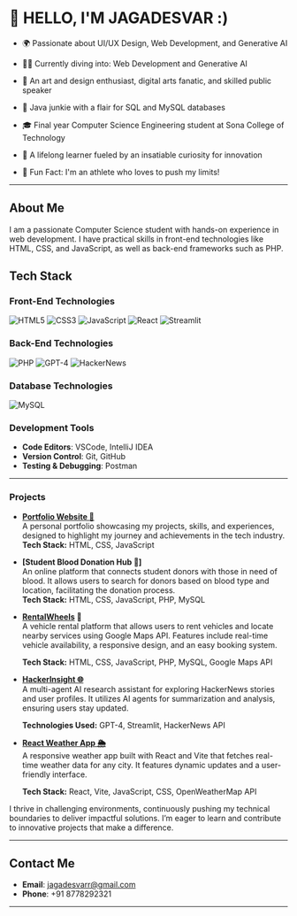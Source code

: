 # 👋 HELLO, I'M JAGADESVAR :)

- 🌍 Passionate about UI/UX Design, Web Development, and Generative AI

- 👨‍💻 Currently diving into: Web Development and Generative AI

- 🎤 An art and design enthusiast, digital arts fanatic, and skilled public speaker

- 🔧 Java junkie with a flair for SQL and MySQL databases

- 🎓 Final year Computer Science Engineering student at Sona College of Technology

- 🚀 A lifelong learner fueled by an insatiable curiosity for innovation

- 🏃 Fun Fact: I'm an athlete who loves to push my limits!


---
## About Me

I am a passionate Computer Science student with hands-on experience in web development. I have practical skills in front-end technologies like HTML, CSS, and JavaScript, as well as back-end frameworks such as PHP.

## Tech Stack
### Front-End Technologies
![HTML5](https://img.shields.io/badge/HTML5-E34F26?style=flat&logo=html5&logoColor=white) ![CSS3](https://img.shields.io/badge/CSS3-1572B6?style=flat&logo=css3&logoColor=white) ![JavaScript](https://img.shields.io/badge/JavaScript-F7DF1E?style=flat&logo=javascript&logoColor=black) ![React](https://img.shields.io/badge/React-61DAFB?style=flat&logo=react&logoColor=black) ![Streamlit](https://img.shields.io/badge/Streamlit-FF4B24?style=flat&logo=streamlit&logoColor=white)
  

### Back-End Technologies
![PHP](https://img.shields.io/badge/PHP-777BB4?style=flat&logo=php&logoColor=white) ![GPT-4](https://img.shields.io/badge/GPT-4-10C8A2?style=flat&logo=OpenAI&logoColor=white) ![HackerNews](https://img.shields.io/badge/HackerNews-F24D00?style=flat&logo=HackerNews&logoColor=white) 
### Database Technologies
![MySQL](https://img.shields.io/badge/MySQL-4479A1?style=flat&logo=mysql&logoColor=white) 
### Development Tools
- **Code Editors**: VSCode, IntelliJ IDEA
- **Version Control**: Git, GitHub
- **Testing & Debugging**: Postman

---

### Projects
-  **[Portfolio Website 💼](https://github.com/jagadesvar/My_Portfolio)**  
  A personal portfolio showcasing my projects, skills, and experiences, designed to highlight my journey and achievements in the tech industry.  
  **Tech Stack:** HTML, CSS, JavaScript


-  **[Student Blood Donation Hub 💉]**  
  An online platform that connects student donors with those in need of blood. It allows users to search for donors based on blood type and location, facilitating the donation process.  
  **Tech Stack:** HTML, CSS, JavaScript, PHP, MySQL


- **[RentalWheels](https://github.com/jagadesvar/Rental_Wheels) 🚗**  
  A vehicle rental platform that allows users to rent vehicles and locate nearby services using Google Maps API. Features include real-time vehicle availability, a responsive design, and an easy booking system.

  **Tech Stack:** HTML, CSS, JavaScript, PHP, MySQL, Google Maps API

- **[HackerInsight 🌐](https://github.com/jagadesvar/HackerInsight)**  
  A multi-agent AI research assistant for exploring HackerNews stories and user profiles. It utilizes AI agents for summarization and analysis, ensuring users stay updated.

  **Technologies Used:** GPT-4, Streamlit, HackerNews API


- **[React Weather App 🌦️](https://github.com/jagadesvar/React_Weather_App)**  
  A responsive weather app built with React and Vite that fetches real-time weather data for any city. It features dynamic updates and a user-friendly interface.

  **Tech Stack:** React, Vite, JavaScript, CSS, OpenWeatherMap API


I thrive in challenging environments, continuously pushing my technical boundaries to deliver impactful solutions. I’m eager to learn and contribute to innovative projects that make a difference.


---

## Contact Me
- **Email**: [jagadesvarr@gmail.com](mailto:jagadesvarr@gmail.com)  
- **Phone**: +91 8778292321  

---
